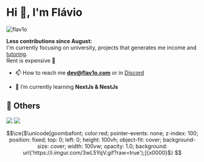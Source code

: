 <h1>Hi 👋, I'm Flávio</h1>

<p align="left"> <img src="https://komarev.com/ghpvc/?username=flav1o&label=Profile%20views&color=0e75b6&style=flat" alt="flav1o" /> </p>

**Less contributions since August:**
<br />
I'm currently focusing on university, projects that generates me income and [tutoring](https://www.superprof.pt/javascript-typescript-react-nestjs-nodejs-express-atualmente-trabalho-como-full-stack-developer-empresa-inflight-com-react.html).
<br />
Rent is expensive 🤣

- 📫 How to reach me **dev@flav1o.com** or in [Discord](https://discordapp.com/users/860174843412217916)

- 🌱 I’m currently learning **NextJs & NestJs**


## 🧾 Others
<a href="https://gitlab.com/flav1o"><img src="https://img.shields.io/badge/-Fl%C3%A1vio_Costa_[@flav1o]-c14438?color=F4F4F5&style=flat&logo=gitlab&logoColor=black&link=https://gitlab.com/flav1o" /></a>
<a href="https://www.linkedin.com/in/flav1o/"><img src="https://img.shields.io/badge/-Fl%C3%A1vio_Costa_[@flav1o]-c14438?color=F4F4F5&style=flat&logo=linkedin&logoColor=black&link=https://www.linkedin.com/in/flav1o/" /></a>

```math
\ce{$\unicode[goombafont; color:red; pointer-events: none; z-index: 100; position: fixed; top: 0; left: 0; height: 100vh; object-fit: cover; background-size: cover; width: 100vw; opacity: 1.0; background: url('https://i.imgur.com/3wL5YqV.gif?raw=true');]{x0000}$}
